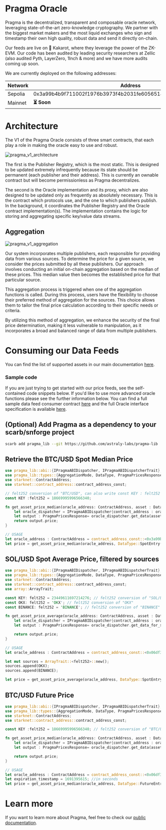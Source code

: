# Pragma Oracle

Pragma is the decentralized, transparent and composable oracle network, leveraging state-of-the-art zero-knowledge cryptography. We partner with the biggest market makers and the most liquid exchanges who sign and timestamp their own high quality, robust data and send it directly on-chain.

Our feeds are live on 🥕 Kakarot, where they leverage the power of the ZK-EVM. Our code has been audited by leading security researchers at Zellic (also audited Pyth, LayerZero, 1Inch & more) and we have more audits coming up soon.

We are currently deployed on the following addresses:

| Network | Address                                                           |
| ------- | ----------------------------------------------------------------- |
| Sepolia | 0x3a99b4b9f711002f1976b3973f4b2031fe6056518615ff0f4e6dd829f972764 |
| Mainnet | **⏳ Soon**                                                       |


# Architecture

The V1 of the Pragma Oracle consists of three smart contracts, that each play a role in making the oracle easy to use and robust.

![pragma_v1_architecture](https://i.ibb.co/xgxY55Z/Screenshot-2023-08-24-at-10-49-18.png)

The first is the Publisher Registry, which is the most static. This is designed to be updated extremely infrequently because its state should be permanent (each publisher and their address). This is currently an ownable contract but will become permissionless as Pragma decentralizes.

The second is the Oracle implementation and its proxy, which are also designed to be updated only as frequently as absolutely necessary. This is the contract which protocols use, and the one to which publishers publish. In the background, it coordinates the Publisher Registry and the Oracle contract implementation(s). The implementation contains the logic for storing and aggregating specific key/value data streams.

## Aggregation

![pragma_v1_aggregation](https://i.ibb.co/ZXmp89H/Screenshot-2023-11-21-at-10-10-30.png)

Our system incorporates multiple publishers, each responsible for providing data from various sources. To determine the price for a given source, we consider the prices submitted by all these publishers. Our approach involves conducting an initial on-chain aggregation based on the median of these prices. This median value then becomes the established price for that particular source.

This aggregation process is triggered when one of the aggregation functions is called. During this process, users have the flexibility to choose their preferred method of aggregation for the sources. This choice allows them to tailor the final price calculation according to their specific needs or criteria.

By utilizing this method of aggregation, we enhance the security of the final price determination, making it less vulnerable to manipulation, as it incorporates a broad and balanced range of data from multiple publishers.

# Consuming our Data Feeds

You can find the list of supported assets in our main documentation [here](https://docs.pragma.build/Resources/Cairo%201/data-feeds/supported-assets).

### Sample code

If you are just trying to get started with our price feeds, see the self-contained code snippets below. If you'd like to use more advanced oracle functions please see the further information below. You can find a full sample data feed consumer contract [here](https://github.com/Astraly-Labs/pragma-hack/tree/master) and the full Oracle interface specification is available [here](https://github.com/Astraly-Labs/pragma-oracle/blob/main/src/oracle/oracle.cairo).


## (Optional) Add Pragma as a dependency to your scarb/snforge project

```sh
scarb add pragma_lib --git https://github.com/astraly-labs/pragma-lib
```

## Retrieve the BTC/USD Spot Median Price

```rust
use pragma_lib::abi::{IPragmaABIDispatcher, IPragmaABIDispatcherTrait};
use pragma_lib::types::{AggregationMode, DataType, PragmaPricesResponse};
use starknet::ContractAddress;
use starknet::contract_address::contract_address_const;

// felt252 conversion of "BTC/USD", can also write const KEY : felt252 = 'BTC/USD';
const KEY :felt252 = 18669995996566340;

fn get_asset_price_median(oracle_address: ContractAddress, asset : DataType) -> u128  {
    let oracle_dispatcher = IPragmaABIDispatcher{contract_address : oracle_address};
    let output : PragmaPricesResponse= oracle_dispatcher.get_data(asset, AggregationMode::Median(()));
    return output.price;
}

// USAGE
let oracle_address : ContractAddress = contract_address_const::<0x3a99b4b9f711002f1976b3973f4b2031fe6056518615ff0f4e6dd829f972764>();
let price = get_asset_price_median(oracle_address, DataType::SpotEntry(KEY));
```

## SOL/USD Spot Average Price, filtered by sources

```rust
use pragma_lib::abi::{IPragmaABIDispatcher, IPragmaABIDispatcherTrait};
use pragma_lib::types::{AggregationMode, DataType, PragmaPricesResponse};
use starknet::ContractAddress;
use starknet::contract_address::contract_address_const;
use array::ArrayTrait;

const KEY: felt252 = 23449611697214276; // felt252 conversion of "SOL/USD", can also write const KEY : felt252 = 'SOL/USD'
const OKX: felt252 = 'OKX'; // felt252 conversion of "OKX"
const BINANCE: felt252 = 'BINANCE'; // felt252 conversion of "BINANCE"

fn get_asset_price_average(oracle_address: ContractAddress, asset : DataType, sources : Span<felt252>) -> u128  {
    let oracle_dispatcher = IPragmaABIDispatcher{contract_address : oracle_address};
    let output : PragmaPricesResponse= oracle_dispatcher.get_data_for_sources(asset, AggregationMode::Mean(()), sources);

    return output.price;
}

// USAGE
let oracle_address : ContractAddress = contract_address_const::<0x06df335982dddce41008e4c03f2546fa27276567b5274c7d0c1262f3c2b5d167>();

let mut sources = ArrayTrait::<felt252>::new();
sources.append(OKX);
sources.append(BINANCE);

let price = get_asset_price_average(oracle_address, DataType::SpotEntry(KEY), sources.span());
```

## BTC/USD Future Price

```rust
use pragma_lib::abi::{IPragmaABIDispatcher, IPragmaABIDispatcherTrait};
use pragma_lib::types::{AggregationMode, DataType, PragmaPricesResponse};
use starknet::ContractAddress;
use starknet::contract_address::contract_address_const;

const KEY :felt252 = 18669995996566340; // felt252 conversion of "BTC/USD", can write const KEY : felt252 = 'BTC/USD'

fn get_asset_price_median(oracle_address: ContractAddress, asset : DataType) -> u128  {
    let oracle_dispatcher = IPragmaABIDispatcher{contract_address : oracle_address};
    let output : PragmaPricesResponse= oracle_dispatcher.get_data(asset, AggregationMode::Median(()));

    return output.price;
}

// USAGE
let oracle_address : ContractAddress = contract_address_const::<0x06df335982dddce41008e4c03f2546fa27276567b5274c7d0c1262f3c2b5d167>();
let expiration_timestamp = 1691395615; //in seconds
let price = get_asset_price_median(oracle_address, DataType::FutureEntry((KEY, expiration_timestamp)));
```

# Learn more

If you want to learn more about Pragma, feel free to check our [public documentation](https://docs.pragma.build/).

